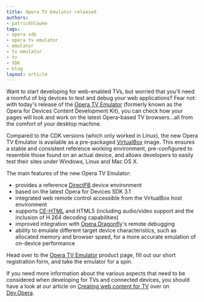 ```yaml
---
title: Opera TV Emulator released
authors:
- patrickhlauke
tags:
- opera sdk
- opera tv emulator
- emulator
- tv emulator
- tv
- SDK
- blog
layout: article
---
```

<p>Want to start developing for web-enabled TVs, but worried that you&#39;ll need a roomful of big devices to test and debug your web applications? Fear not: with today&#39;s release of the <a href="http://www.opera.com/business/tv-emulator/">Opera TV Emulator</a> (formerly known as the Opera for Devices Content Development Kit), you can check how your pages will look and work on the latest Opera-based TV browsers...all from the comfort of your desktop machine.</p>

<p>Compared to the CDK versions (which only worked in Linux), the new Opera TV Emulator is available as a pre-packaged <a href="http://virtualbox.org">VirtualBox</a> image. This ensures a stable and consistent reference working environment, pre-configured to resemble those found on an actual device, and allows developers to easily test their sites under Windows, Linux and Mac OS X.</p>

<p>The main features of the new Opera TV Emulator:</p>

<ul>
<li>provides a reference <a href="http://directfb.org/">DirectFB</a> device environment</li>
<li>based on the latest Opera for Devices SDK 3.1</li>
<li>integrated web remote control accessible from the VirtualBox host environment</li>
<li>supports <a href="http://en.wikipedia.org/wiki/CE-HTML">CE-HTML</a> and HTML5 (including audio/video support and the inclusion of H.264 decoding capabilities)</li>
<li>improved integration with <a href="http://www.opera.com/dragonfly">Opera Dragonfly</a>&#39;s remote debugging</li>
<li>ability to emulate different target device characteristics, such as allocated memory and browser speed, for a more accurate emulation of on-device performance</li>
</ul>

<p>Head over to the <a href="http://www.opera.com/business/tv-emulator/">Opera TV Emulator</a> product page, fill out our short registration form, and take the emulator for a spin.</p>

<p>If you need more information about the various aspects that need to be considered when developing for TVs and connected devices, you should have a look at our article on <a href="http://dev.opera.com/articles/view/creating-web-content-for-tv/">Creating web content for TV</a> over on <a href="http://dev.opera.com">Dev.Opera</a>.</p>
